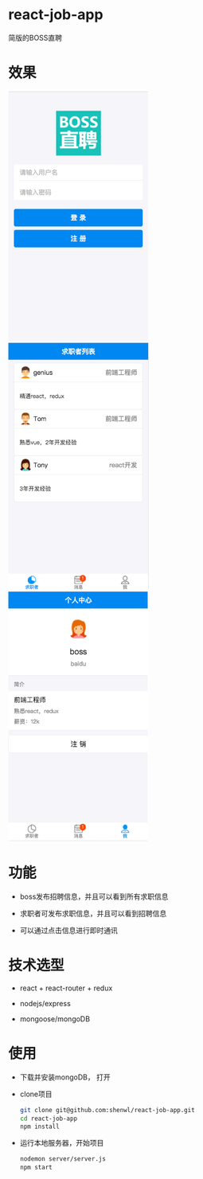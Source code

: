 # react-job-app
  简版的BOSS直聘

# 效果

![image](https://raw.githubusercontent.com/shenwl/demos/master/react-boss-img/1.png)
![image](https://raw.githubusercontent.com/shenwl/demos/master/react-boss-img/2.png)
![image](https://raw.githubusercontent.com/shenwl/demos/master/react-boss-img/4.png)

# 功能

  - boss发布招聘信息，并且可以看到所有求职信息

  - 求职者可发布求职信息，并且可以看到招聘信息

  - 可以通过点击信息进行即时通讯

# 技术选型

- react + react-router + redux

- nodejs/express

- mongoose/mongoDB

# 使用

- 下载并安装mongoDB， 打开

- clone项目
  ```bash
  git clone git@github.com:shenwl/react-job-app.git
  cd react-job-app
  npm install
  ```

- 运行本地服务器，开始项目
  ```bash
  nodemon server/server.js
  npm start
  ```

